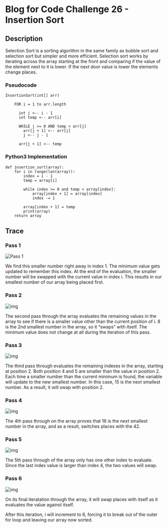 # Blog for Code Challenge 26 - Insertion Sort

## Description

Selection Sort is a sorting algorithm in the same family as bubble sort and selection sort but simpler and more efficient. Selection sort works by iterating across the array starting at the front and comparing if the value of the element next to it is lower. If the next door value is lower the elements change places.

### Pseudocode

```
InsertionSort(int[] arr)
  
    FOR i = 1 to arr.length
    
      int j <-- i - 1
      int temp <-- arr[i]
      
      WHILE j >= 0 AND temp < arr[j]
        arr[j + 1] <-- arr[j]
        j <-- j - 1
        
      arr[j + 1] <-- temp
```

### Python3 Implementation

```
def insertion_sort(array):
    for i in range(len(array)):
        index = i - 1
        temp = array[i]

        while index >= 0 and temp < array[index]:
            array[index + 1] = array[index]
            index -= 1

        array[index + 1] = temp
        print(array)
    return array
```

## Trace

### Pass 1

![Pass 1](https://codefellows.github.io/common_curriculum/data_structures_and_algorithms/Code_401/class-26/solutions/assets/selectionSort1.png)

We find this smaller number right away in index 1. The minimum value gets updated to remember this index. At the end of the evaluation, the smaller number will be swapped with the current value in index i. This results in our smallest number of our array being placed first.

### Pass 2

![img](https://codefellows.github.io/common_curriculum/data_structures_and_algorithms/Code_401/class-26/solutions/assets/selectionSort2.png)

The second pass through the array evaluates the remaining values in the array to see if there is a smaller value other than the current position of i. 8 is the 2nd smallest number in the array, so it “swaps” with itself. The minimum value does not change at all during the iteration of this pass.
### Pass 3

![img](https://codefellows.github.io/common_curriculum/data_structures_and_algorithms/Code_401/class-26/solutions/assets/selectionSort3.png)

The third pass through evaluates the remaining indexes in the array, starting at position 2. Both position 4 and 5 are smaller than the value in position 2. Each time a smaller number than the current minimum is found, the variable will update to the new smallest number. In this case, 15 is the next smallest number. As a result, it will swap with position 2.

### Pass 4

![img](https://codefellows.github.io/common_curriculum/data_structures_and_algorithms/Code_401/class-26/solutions/assets/selectionSort4.png)

The 4th pass through on the array proves that 16 is the next smallest number in the array, and as a result, switches places with the 42.



### Pass 5

![img](https://codefellows.github.io/common_curriculum/data_structures_and_algorithms/Code_401/class-26/solutions/assets/selectionSort5.png)

The 5th pass through of the array only has one other index to evaluate. Since the last index value is larger than index 4, the two values will swap.

### Pass 6

![img](https://codefellows.github.io/common_curriculum/data_structures_and_algorithms/Code_401/class-26/solutions/assets/selectionSortFinal.png)

On its final iteratation through the array, it will swap places with itself as it evaluates the value against itself.

After this iteration, i will increment to 6, forcing it to break out of the outer for loop and leaving our array now sorted.

